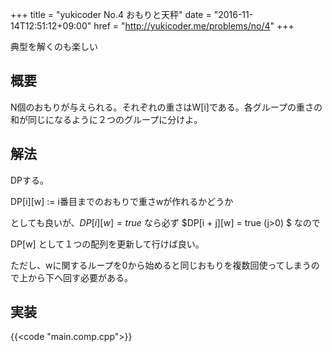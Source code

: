 +++
title = "yukicoder No.4 おもりと天秤"
date = "2016-11-14T12:51:12+09:00"
href = "http://yukicoder.me/problems/no/4" 
+++

典型を解くのも楽しい

<!--more-->

## 概要

N個のおもりが与えられる。それぞれの重さはW[i]である。各グループの重さの和が同じになるように２つのグループに分けよ。

## 解法

DPする。

DP[i][w] := i番目までのおもりで重さwが作れるかどうか

としても良いが、$DP[i][w] = true$ なら必ず $DP[i + j][w] = true (j>0) $ なので

DP[w] として１つの配列を更新して行けば良い。

ただし、wに関するループを0から始めると同じおもりを複数回使ってしまうので上から下へ回す必要がある。

## 実装

{{<code "main.comp.cpp">}}
